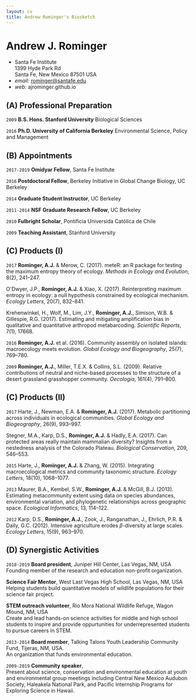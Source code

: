 ```yaml
---
layout: cv
title: Andrew Rominger's Biosketch
---
```

# Andrew J. Rominger

- Santa Fe Institute <br />1399 Hyde Park Rd <br />Santa Fe, New Mexico 87501 USA
- _email:_ rominger@santafe.edu
- _web:_ ajrominger.github.io

## (A) Professional Preparation

`2009`
__B.S. Hons. Stanford University__ Biological Sciences

`2016`
__Ph.D. University of California Berkeley__ Environmental Science, Policy and Management


## (B) Appointments

`2017-2019`
__Omidyar Fellow__, Santa Fe Institute

`2016`
__Postdoctoral Fellow__, Berkeley Initiative in Global Change Biology, UC Berkeley

`2014`
__Graduate Student Instructor__, UC Berkeley

`2011-2014`
__NSF Graduate Research Fellow__, UC Berkeley

`2010`
__Fulbright Scholar__, Pontificia Universida Católica de Chile

`2009`
__Teaching Assistant__, Stanford University



## (C) Products (I)

`2017`
__Rominger, A.J.__ & Merow, C. (2017). meteR: an R package for testing the maximum entropy theory of ecology. _Methods in Ecology and Evolution_, 8(2), 241–247.

O'Dwyer, J.P., __Rominger, A.J.__ & Xiao, X. (2017). Reinterpreting maximum entropy in ecology: a null hypothesis constrained by ecological mechanism. _Ecology Letters_, 20(7), 832–841.

Krehenwinkel, H., Wolf, M., Lim, J.Y., __Rominger, A.J.__, Simison, W.B. & Gillespie, R.G. (2017). Estimating and mitigating amplification bias in qualitative and quantitative arthropod metabarcoding. _Scientific Reports_, 7(1), 17668.

`2016`
__Rominger, A.J.__ et al. (2016). Community assembly on isolated islands: macroecology meets evolution. _Global Ecology and Biogeography_, 25(7), 769–780.

`2009`
__Rominger, A.J.__, Miller, T.E.X. & Collins, S.L. (2009). Relative contributions of neutral and niche-based processes to the structure of a desert grassland grasshopper community. _Oecologia_, 161(4), 791–800.

## (C) Products (II)

`2017`
Harte, J., Newman, E.A. & __Rominger, A.J.__ (2017). Metabolic partitioning across individuals in ecological communities. _Global Ecology and Biogeography_, 26(9), 993–997.

Stegner, M.A., Karp, D.S., __Rominger, A.J.__ & Hadly, E.A. (2017). Can protected areas really maintain mammalian diversity? Insights from a nestedness analysis of the Colorado Plateau. _Biological Conservation_, 209, 546–553.


`2015`
Harte, J., __Rominger, A.J.__ & Zhang, W. (2015). Integrating macroecological metrics and community taxonomic structure. _Ecology Letters_, 18(10), 1068–1077.

`2013`
Maurer, B.A., Kembel, S.W., __Rominger, A.J.__ & McGill, B.J. (2013). Estimating metacommunity extent using data on species abundances, environmental variation, and phylogenetic relationships across geographic space. _Ecological Informatics_, 13, 114–122.

`2012`
Karp, D.S., __Rominger, A.J.__, Zook, J., Ranganathan, J., Ehrlich, P.R. & Daily, G.C. (2012). Intensive agriculture erodes $\beta$-diversity at large scales. _Ecology Letters_, 15(9), 963–970.


## (D) Synergistic Activities

`2018-2019`
__Board president__, Juniper Hill Center, Las Vegas, NM, USA <br />
Founding member of the research and education non-profit organization.

__Science Fair Mentor__, West Last Vegas High School, Las Vegas, NM, USA <br />
Helping students build quantitative models of wildlife populations for their science fair project.

__STEM outreach volunteer__, Rio Mora National Wildlife Refuge, Wagon Mound, NM, USA <br />
Create and lead hands-on science activities for middle and high school students to inspire and provide oppurtunities for underrepresented students to pursue careers in STEM.

`2013-2014`
__Board member__, Talking Talons Youth Leadership Community Fund, Tijeras, NM, USA. <br />
An organization that funds environmental education.

`2009-2019`
__Community speaker__, <br />
Present about science, conservation and environmental education at youth and environmental group meetings including Central New Mexico Audubon Society, Haleakela National Park, and Pacific Internship Programs for Exploring Science in Hawaii.
